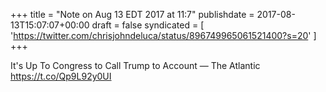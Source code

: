+++
title = "Note on Aug 13 EDT 2017 at 11:7"
publishdate = 2017-08-13T15:07:07+00:00
draft = false
syndicated = [ 'https://twitter.com/chrisjohndeluca/status/896749965061521400?s=20' ]
+++

It's Up To Congress to Call Trump to Account — The Atlantic https://t.co/Qp9L92y0UI
